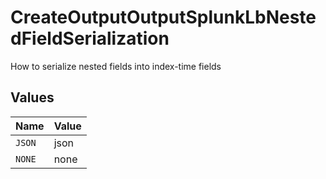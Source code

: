 # CreateOutputOutputSplunkLbNestedFieldSerialization

How to serialize nested fields into index-time fields


## Values

| Name   | Value  |
| ------ | ------ |
| `JSON` | json   |
| `NONE` | none   |